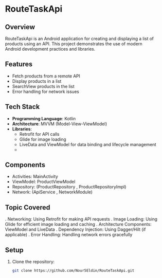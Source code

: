 # RouteTaskApi

## Overview
RouteTaskApi is an Android application for creating and displaying a list of products using an API. This project demonstrates the use of modern Android development practices and libraries.

## Features
- Fetch products from a remote API
- Display products in a list
- SearchView products in the list
- Error handling for network issues

## Tech Stack
- **Programming Language**: Kotlin
- **Architecture**: MVVM (Model-View-ViewModel)
- **Libraries**:
  - Retrofit for API calls
  - Glide for image loading
  - LiveData and ViewModel for data binding and lifecycle management
  - 
## Components
- Activities: MainActivity
- ViewModel: ProductViewModel
- Repository: (ProductRepository , ProductRepositoryImpl)
- Network: (ApiService , NetworkModule)
  
## Topic Covered
. Networking: Using Retrofit for making API requests
. Image Loading: Using Glide for efficient image loading and caching
. Architecture Components: ViewModel and LiveData
. Dependency Injection: Using Dagger/Hilt (if applicable)
. Error Handling: Handling network errors gracefully

## Setup
1. Clone the repository:
   ```sh
   git clone https://github.com/Nour5Eldin/RouteTaskApi.git
